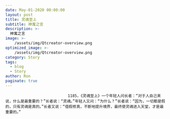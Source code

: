 ```yaml
---
date: May-01-2020 00:00:00
layout: post
title: 灵魂至上
subtitle: 神寓之言
description: >-
  神寓之言
image: >-
    /assets/img/Qtcreator-overview.png
optimized_image: >-
    /assets/img/Qtcreator-overview.png
category: Story
tags:
  - blog
  - Story
author: Ron
paginate: true
---
```


							　　1185，《灵魂至上》一个年轻人问长者：“对于人自己来说，什么是最重要的？”长者说：“灵魂。”年轻人又问：“为什么？”长者说：“因为，一切都是假的，只有灵魂是真的。”长者又说：“借假修真，不断地提升境界，最终使灵魂进入天堂，才是最重要的。”
							
							
						